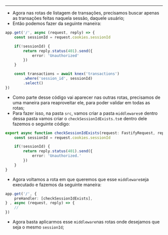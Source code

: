 ___
- Agora nas rotas de listagem de transações, precisamos buscar apenas as transações feitas naquela sessão, daquele usuário;
- Então podemos fazer da seguinte maneira:
```ts
app.get('/', async (request, reply) => {
	const sessionId = request.cookies.sessionId

	if(!sessionId) {
		return reply.status(401).send({
			error: 'Unauthorized'
		})
	}

	const transactions = await knex('transactions')
		.where('session_id', sessionId)
		.select()
})
```
- Como parte desse código vai aparecer nas outras rotas, precisamos de uma maneira para reaproveitar ele, para poder validar em todas as rotas;
- Para fazer isso, na pasta `src`, vamos criar a pasta `middlewares`e dentro dessa pasta vamos criar o `checkSessionIdExists.ts`e dentro dele fazemos o seguinte código:
```ts
export async function checkSessionIdExists(request: FastifyRequest, reply: FastifyReply) {
	const sessionId = request.cookies.sessionId

	if(!sessionId) {
		return reply.status(401).send({
			error: 'Unauthorized.'
		})
	}
}
```
- Agora voltamos a rota em que queremos que esse `middleware`seja executado e fazemos da seguinte maneira:
```ts
app.get('/', {
	preHandler: [checkSessionIdExists],
} , async (request, reply) => {
	//
})
```
- Agora basta aplicarmos esse `middleware`nas rotas onde desejamos que seja o mesmo `sessionId`;